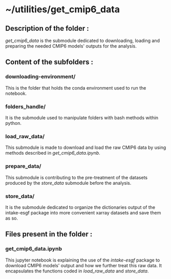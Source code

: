 # ~/utilities/get_cmip6_data

## Description of the folder :

*get_cmip6_data* is the submodule dedicated to downloading, loading and preparing the needed CMIP6 models' outputs for the analysis.

## Content of the subfolders :

### downloading-environment/

This is the folder that holds the conda environment used to run the notebook.

### folders_handle/

It is the submodule used to manipulate folders with bash methods within python.

### load_raw_data/

This submodule is made to download and load the raw CMIP6 data by using methods described in *get_cmip6_data.ipynb*.

### prepare_data/

This submodule is contributing to the pre-treatment of the datasets produced by the *store_data* submodule before the analysis.

### store_data/

It is the submodule dedicated to organize the dictionaries output of the intake-esgf package into more convenient xarray datasets and save them as so.

## Files present in the folder :

### get_cmip6_data.ipynb

This jupyter notebook is explaining the use of the *intake-esgf* package to download CMIP6 models' output and how we further treat this raw data. It encapsulates the functions coded in *load_raw_data* and *store_data*.







